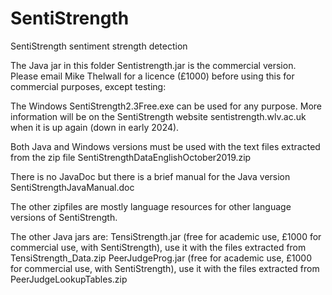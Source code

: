 # SentiStrength
SentiStrength sentiment strength detection

The Java jar in this folder Sentistrength.jar is the commercial version. Please email Mike Thelwall for a licence (£1000) before using this for commercial purposes, except testing:

The Windows SentiStrength2.3Free.exe can be used for any purpose. More information will be on the SentiStrength website sentistrength.wlv.ac.uk when it is up again (down in early 2024).

Both Java and Windows versions must be used with the text files extracted from the zip file SentiStrengthDataEnglishOctober2019.zip

There is no JavaDoc but there is a brief manual for the Java version
SentiStrengthJavaManual.doc

The other zipfiles are mostly language resources for other language versions of SentiStrength.

The other Java jars are:
TensiStrength.jar (free for academic use, £1000 for commercial use, with SentiStrength), use it with the files extracted from TensiStrength_Data.zip
PeerJudgeProg.jar (free for academic use, £1000 for commercial use, with SentiStrength), use it with the files extracted from PeerJudgeLookupTables.zip
